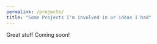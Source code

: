 ```yaml
---
permalink: /projects/
title: "Some Projects I'm involved in or ideas I had"
---
```


Great stuff Coming soon!